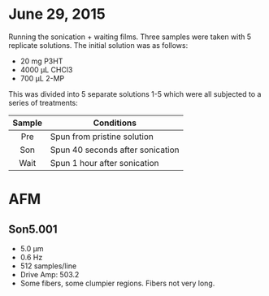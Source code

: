 # June 29, 2015

Running the sonication + waiting films. Three samples were taken with 5 replicate solutions. The initial solution was as follows:

* 20 mg P3HT
* 4000 µL CHCl3
* 700 µL 2-MP

This was divided into 5 separate solutions 1-5 which were all subjected to a series of treatments:

| Sample | Conditions                      |
|:------:|---------------------------------|
|Pre     |Spun from pristine solution      |
|Son     |Spun 40 seconds after sonication |
|Wait    |Spun 1 hour after sonication     |

# AFM
## Son5.001
* 5.0 µm
* 0.6 Hz
* 512 samples/line
* Drive Amp: 503.2
* Some fibers, some clumpier regions. Fibers not very long.
